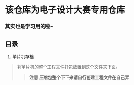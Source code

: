 # 该仓库为电子设计大赛专用仓库
### 其实也是学习用的啦~

## 目录
1. 单片机存档
> 将单片机的整个工程文件打包放置到这个文件夹下面。
>>**注意**
>>**压缩包整个下下来请自行创建工程文件在自己弄**